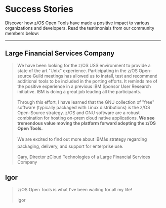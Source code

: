 # Success Stories

Discover how z/OS Open Tools have made a positive impact to various organizations and developers. Read the testimonials from our community members below:

---

## Large Financial Services Company

> We have been looking for the z/OS USS environment to provide a state of the art "Unix" experience. Participating in the z/OS Open-source Guild meetings has allowed us to install, test and recommend additional tools to be included in the porting efforts. It reminds me of the positive experience in a previous IBM Sponsor User Research initiative. IBM is doing a great job leading all the participants.<br/><br/>
Through this effort, I have learned that the GNU collection of "free" software (typically packaged with Linux distributions) is the z/OS Open-Source strategy. z/OS and GNU software are a robust combination for hosting on-prem cloud native applications. <b>We see tremendous value moving the platform forward adopting the z/OS Open Tools.</b><br/><br/>
We are excited to find out more about IBMâs strategy regarding packaging, delivery, and support for enterprise use.<br/><br/>
Gary, Director zCloud Technologies of a Large Financial Services Company

## Igor

> z/OS Open Tools is what I've been waiting for all my life!<br/><br/>
Igor

